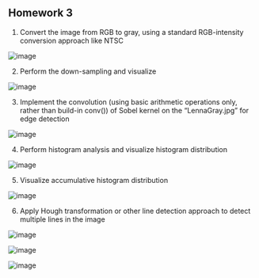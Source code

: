 ## Homework 3

1. Convert the image from RGB to gray, using a standard RGB-intensity conversion approach like NTSC

![image](https://user-images.githubusercontent.com/79803663/159818194-629a54ad-38e7-4335-91b4-bbcb72d9e413.png)

2. Perform the down-sampling and visualize 

![image](https://user-images.githubusercontent.com/79803663/159818270-8455678b-7ae0-41d9-a5bf-5635072118f7.png)

3. Implement the convolution (using basic arithmetic operations only, rather than build-in conv()) of Sobel kernel on the “LennaGray.jpg” for edge detection

![image](https://user-images.githubusercontent.com/79803663/159818304-7e54b82b-30e7-4468-a0b1-15fe6160c721.png)

4. Perform histogram analysis and visualize histogram distribution 

![image](https://user-images.githubusercontent.com/79803663/159818372-425a3733-011e-4299-a6d1-07a5a2490b20.png)

5. Visualize accumulative histogram distribution 

![image](https://user-images.githubusercontent.com/79803663/159818410-d2bc45ce-43a3-4c96-a5ae-a1f7df1de9e3.png)

6. Apply Hough transformation or other line detection approach to detect multiple lines in the image

![image](https://user-images.githubusercontent.com/79803663/159818537-f2e623b1-6964-47e2-8427-b11e291e329f.png)

![image](https://user-images.githubusercontent.com/79803663/159818544-32ca2d68-3973-4237-a095-380a27ddd3fc.png)

![image](https://user-images.githubusercontent.com/79803663/159818555-0824d854-f8f9-410d-8d9a-20e7a72e6896.png)

